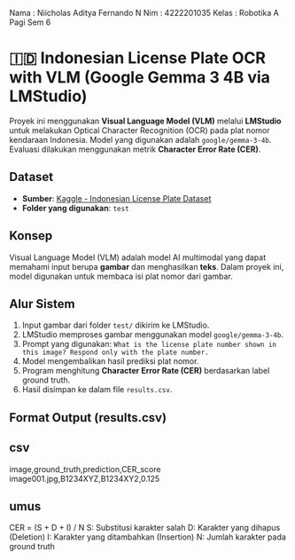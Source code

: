Nama : Niicholas Aditya Fernando N
Nim : 4222201035
Kelas : Robotika A Pagi Sem 6

# 🇮🇩 Indonesian License Plate OCR with VLM (Google Gemma 3 4B via LMStudio)

Proyek ini menggunakan **Visual Language Model (VLM)** melalui **LMStudio** untuk melakukan Optical Character Recognition (OCR) pada plat nomor kendaraan Indonesia. Model yang digunakan adalah `google/gemma-3-4b`. Evaluasi dilakukan menggunakan metrik **Character Error Rate (CER)**.

## Dataset

- **Sumber**: [Kaggle - Indonesian License Plate Dataset](https://www.kaggle.com/datasets/juanthomaswijaya/indonesianlicense-plate-dataset)
- **Folder yang digunakan**: `test`

## Konsep

Visual Language Model (VLM) adalah model AI multimodal yang dapat memahami input berupa **gambar** dan menghasilkan **teks**. Dalam proyek ini, model digunakan untuk membaca isi plat nomor dari gambar.

## Alur Sistem

1. Input gambar dari folder `test/` dikirim ke LMStudio.
2. LMStudio memproses gambar menggunakan model `google/gemma-3-4b`.
3. Prompt yang digunakan: `What is the license plate number shown in this image? Respond only with the plate number.`
4. Model mengembalikan hasil prediksi plat nomor.
5. Program menghitung **Character Error Rate (CER)** berdasarkan label ground truth.
6. Hasil disimpan ke dalam file `results.csv`.

## Format Output (results.csv)

## csv
image,ground_truth,prediction,CER_score
image001.jpg,B1234XYZ,B1234XY2,0.125

## umus 
CER = (S + D + I) / N
S: Substitusi karakter salah
D: Karakter yang dihapus (Deletion)
I: Karakter yang ditambahkan (Insertion)
N: Jumlah karakter pada ground truth




